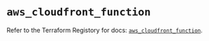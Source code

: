 # `aws_cloudfront_function`

Refer to the Terraform Registory for docs: [`aws_cloudfront_function`](https://registry.terraform.io/providers/hashicorp/aws/5.11.0/docs/resources/cloudfront_function).
